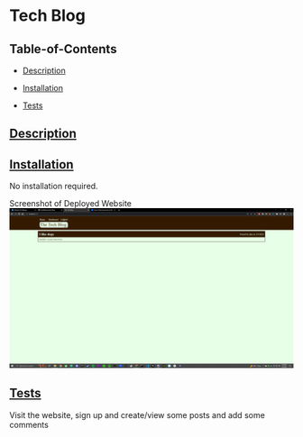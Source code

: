 
  # Tech Blog
  
   

  ## Table-of-Contents

  * [Description](#description)
  * [Installation](#installation)
   
  * [Tests](#tests)
  
  ## [Description](#table-of-contents)

 
  ## [Installation](#table-of-contents)

  No installation required.

  
  Screenshot of Deployed Website
  ![Screenshot of Deployed Website](/public/images/screenshot.png)
   


  ## [Tests](#table-of-contents)

  Visit the website, sign up and create/view some posts and add some comments